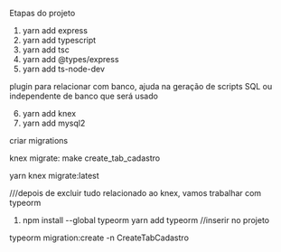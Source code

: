 Etapas do projeto
1. yarn add express 
2. yarn add typescript
3. yarn add tsc
4. yarn add @types/express
5. yarn add ts-node-dev

plugin para relacionar com banco, ajuda na geração de scripts SQL ou independente de banco que será usado

 6. yarn add knex
 7. yarn add mysql2

 criar migrations

 knex migrate: make create_tab_cadastro

 yarn knex migrate:latest


 ///depois de excluir tudo relacionado ao knex, vamos trabalhar com typeorm

 1. npm install --global typeorm
 yarn add typeorm //inserir no projeto

 typeorm migration:create -n CreateTabCadastro